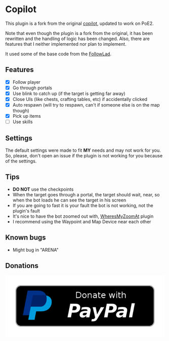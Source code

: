 # Copilot
This plugin is a fork from the original [copilot](https://github.com/totalschaden/copilot), updated to work on PoE2.

Note that even though the plugin is a fork from the original, it has been rewritten and the handling of logic has been changed.
Also, there are features that I neither implemented nor plan to implement.

It used some of the base code from the [FollowLad](https://github.com/AlphaCaster/FollowLad).

## Features
- [x] Follow player
- [x] Go through portals
- [x] Use blink to catch up (if the target is getting far away)
- [x] Close UIs (like chests, crafting tables, etc) if accidentally clicked
- [x] Auto respawn (will try to respawn, can't if someone else is on the map though)
- [x] Pick up items
- [ ] Use skills

## Settings
The default settings were made to fit **MY** needs and may not work for you. So, please, don't open an issue if the plugin is not working for you because of the settings.

## Tips
- **DO NOT** use the checkpoints
- When the target goes through a portal, the target should wait, near, so when the bot loads he can see the target in his screen
- If you are going to fast it is your fault the bot is not working, not the plugin's fault
- It's nice to have the bot zoomed out with, [WheresMyZoomAt](https://github.com/doubleespressobro/WheresMyZoomAt-PoE2) plugin
- I recommend using the Waypoint and Map Device near each other

## Known bugs
- Might bug in "ARENA"

## Donations
[![Donate with PayPal](./assets/donate.png)](https://www.paypal.com/donate/?hosted_button_id=NX4PVU9B2YFDU)
